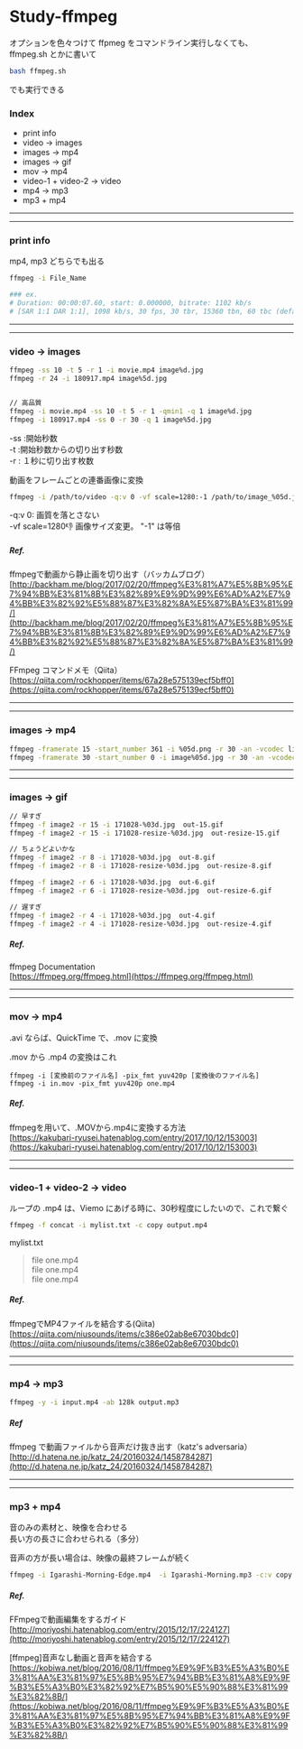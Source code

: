 # Study-ffmpeg    


オプションを色々つけて ffpmeg をコマンドライン実行しなくても、  
ffmpeg.sh とかに書いて  
```bash
bash ffmpeg.sh
```
でも実行できる  



### Index  

- print info
- video → images  
- images → mp4   
- images → gif  
- mov → mp4  
- video-1 + video-2 → video  
- mp4 → mp3  
- mp3 + mp4  



---  

---  


### print info  

mp4, mp3 どちらでも出る  

```bash
ffmpeg -i File_Name

### ex.
# Duration: 00:00:07.60, start: 0.000000, bitrate: 1102 kb/s
# [SAR 1:1 DAR 1:1], 1098 kb/s, 30 fps, 30 tbr, 15360 tbn, 60 tbc (default)
```


---  

---  


### video → images  

```bash
ffmpeg -ss 10 -t 5 -r 1 -i movie.mp4 image%d.jpg
ffmpeg -r 24 -i 180917.mp4 image%5d.jpg


// 高品質
ffmpeg -i movie.mp4 -ss 10 -t 5 -r 1 -qmin1 -q 1 image%d.jpg
ffmpeg -i 180917.mp4 -ss 0 -r 30 -q 1 image%5d.jpg

```

-ss :開始秒数  
-t :開始秒数からの切り出す秒数  
-r : １秒に切り出す枚数  


動画をフレームごとの連番画像に変換  
```bash
ffmpeg -i /path/to/video -q:v 0 -vf scale=1280:-1 /path/to/image_%05d.jpg
```
-q:v 0: 画質を落とさない  
-vf scale=1280:-1: 画像サイズ変更。 "-1" は等倍  


##### Ref.

ffmpegで動画から静止画を切り出す（バッカムブログ）  
[http://backham.me/blog/2017/02/20/ffmpeg%E3%81%A7%E5%8B%95%E7%94%BB%E3%81%8B%E3%82%89%E9%9D%99%E6%AD%A2%E7%94%BB%E3%82%92%E5%88%87%E3%82%8A%E5%87%BA%E3%81%99/](http://backham.me/blog/2017/02/20/ffmpeg%E3%81%A7%E5%8B%95%E7%94%BB%E3%81%8B%E3%82%89%E9%9D%99%E6%AD%A2%E7%94%BB%E3%82%92%E5%88%87%E3%82%8A%E5%87%BA%E3%81%99/)

FFmpeg コマンドメモ（Qiita）  
[https://qiita.com/rockhopper/items/67a28e575139ecf5bff0](https://qiita.com/rockhopper/items/67a28e575139ecf5bff0)


---  

---  



### images → mp4  

```bash
ffmpeg -framerate 15 -start_number 361 -i %05d.png -r 30 -an -vcodec libx264 -pix_fmt yuv420p out1.mp4
ffmpeg -framerate 30 -start_number 0 -i image%05d.jpg -r 30 -an -vcodec libx264 -pix_fmt yuv420p out1.mp4

```

---  

---  


### images → gif  

```bash
// 早すぎ
ffmpeg -f image2 -r 15 -i 171028-%03d.jpg  out-15.gif
ffmpeg -f image2 -r 15 -i 171028-resize-%03d.jpg  out-resize-15.gif

// ちょうどよいかな
ffmpeg -f image2 -r 8 -i 171028-%03d.jpg  out-8.gif
ffmpeg -f image2 -r 8 -i 171028-resize-%03d.jpg  out-resize-8.gif

ffmpeg -f image2 -r 6 -i 171028-%03d.jpg  out-6.gif
ffmpeg -f image2 -r 6 -i 171028-resize-%03d.jpg  out-resize-6.gif

// 遅すぎ
ffmpeg -f image2 -r 4 -i 171028-%03d.jpg  out-4.gif
ffmpeg -f image2 -r 4 -i 171028-resize-%03d.jpg  out-resize-4.gif
```



##### Ref.  
ffmpeg Documentation  
[https://ffmpeg.org/ffmpeg.html](https://ffmpeg.org/ffmpeg.html)  


---  

---  


### mov → mp4  

.avi ならば、QuickTime で、.mov に変換  


.mov から .mp4 の変換はこれ
```bashz
ffmpeg -i [変換前のファイル名] -pix_fmt yuv420p [変換後のファイル名]
ffmpeg -i in.mov -pix_fmt yuv420p one.mp4

```


##### Ref.  

ffmpegを用いて、.MOVから.mp4に変換する方法  
[https://kakubari-ryusei.hatenablog.com/entry/2017/10/12/153003](https://kakubari-ryusei.hatenablog.com/entry/2017/10/12/153003)


---  

---  


### video-1 + video-2 → video  

ループの .mp4 は、Viemo にあげる時に、30秒程度にしたいので、これで繋ぐ  
```bash
ffmpeg -f concat -i mylist.txt -c copy output.mp4
```

mylist.txt
> file one.mp4  
file one.mp4  
file one.mp4  


##### Ref.  

ffmpegでMP4ファイルを結合する(Qiita)  
[https://qiita.com/niusounds/items/c386e02ab8e67030bdc0](https://qiita.com/niusounds/items/c386e02ab8e67030bdc0)


---  

---  


### mp4 → mp3  

```bash
ffmpeg -y -i input.mp4 -ab 128k output.mp3

```


##### Ref  

ffmpeg で動画ファイルから音声だけ抜き出す（katz's adversaria）  
[http://d.hatena.ne.jp/katz_24/20160324/1458784287](http://d.hatena.ne.jp/katz_24/20160324/1458784287)   


---  

---  


### mp3 + mp4  

音のみの素材と、映像を合わせる  
長い方の長さに合わせられる（多分）  

音声の方が長い場合は、映像の最終フレームが続く  

```bash
ffmpeg -i Igarashi-Morning-Edge.mp4  -i Igarashi-Morning.mp3 -c:v copy -c:a aac -strict experimental -map 0:v -map 1:a output.mp4
```

##### Ref.  

FFmpegで動画編集をするガイド  
[http://moriyoshi.hatenablog.com/entry/2015/12/17/224127](http://moriyoshi.hatenablog.com/entry/2015/12/17/224127)  

[ffmpeg]音声なし動画と音声を結合する  
[https://kobiwa.net/blog/2016/08/11/ffmpeg%E9%9F%B3%E5%A3%B0%E3%81%AA%E3%81%97%E5%8B%95%E7%94%BB%E3%81%A8%E9%9F%B3%E5%A3%B0%E3%82%92%E7%B5%90%E5%90%88%E3%81%99%E3%82%8B/](https://kobiwa.net/blog/2016/08/11/ffmpeg%E9%9F%B3%E5%A3%B0%E3%81%AA%E3%81%97%E5%8B%95%E7%94%BB%E3%81%A8%E9%9F%B3%E5%A3%B0%E3%82%92%E7%B5%90%E5%90%88%E3%81%99%E3%82%8B/)  
